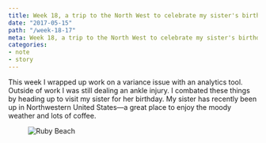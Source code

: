 ```yaml
---
title: Week 18, a trip to the North West to celebrate my sister's birthday
date: "2017-05-15"
path: "/week-18-17"
meta: Week 18, a trip to the North West to celebrate my sister's birthday
categories:
- note
- story
---
```


This week I wrapped up work on a variance issue with an analytics tool. Outside of work I was still dealing an ankle injury. I combated these things by heading up to visit my sister for her birthday. My sister has recently been up in Northwestern United States—a great place to enjoy the moody weather and lots of coffee.

<figure>
  <img src="https://yowainwright.imgix.net/wk-18/ruby-beach-2.jpg?w=800&h=800&crop=focalpoint&auto=format" alt="Ruby Beach" />
</figure>

